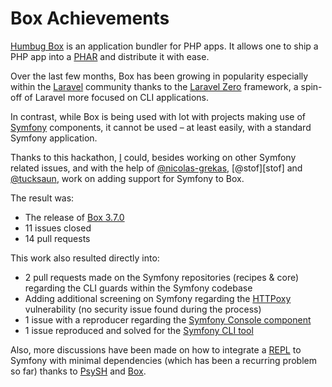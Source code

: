 # Box Achievements

[Humbug Box][box] is an application bundler for PHP apps. It allows one to ship a PHP app into a [PHAR][phar] and distribute
it with ease.

Over the last few months, Box has been growing in popularity especially within the [Laravel][laravel] community thanks to the
[Laravel Zero][laravel-zero] framework, a spin-off of Laravel more focused on CLI applications.

In contrast, while Box is being used with lot with projects making use of [Symfony][symfony] components, it cannot be used – at
least easily, with a standard Symfony application.

Thanks to this hackathon, [I][me] could, besides working on other Symfony related issues, and with the help of 
[@nicolas-grekas][nicolas], [@stof][stof] and [@tucksaun][tucksaun], work on adding support for Symfony to Box.

The result was:

- The release of [Box 3.7.0][box-3.7.0]
- 11 issues closed
- 14 pull requests

This work also resulted directly into:

- 2 pull requests made on the Symfony repositories (recipes & core) regarding the CLI guards within the Symfony codebase
- Adding additional screening on Symfony regarding the [HTTPoxy][httpoxy] vulnerability (no security issue found during the process)
- 1 issue with a reproducer regarding the [Symfony Console component][symfony-console]
- 1 issue reproduced and solved for the [Symfony CLI tool][symfony-cli]

Also, more discussions have been made on how to integrate a [REPL][repl] to Symfony with minimal dependencies (which has been
a recurring problem so far) thanks to [PsySH][psysh] and [Box][box].


[box]: https://github.com/humbug/box
[laravel]: http://laravel.com
[laravel-zero]: https://laravel-zero.com/
[symfony]: https://symfony.com/
[me]: https://github.com/theofidry
[nicolas]: https://github.com/nicolas-grekas
[tucksaun]: https://github.com/tucksaun
[box-3.7.0]: https://github.com/humbug/box/releases/tag/3.7.0
[httpoxy]: https://httpoxy.org
[symfony-console]: https://symfony.com/doc/current/components/console.html
[repl]: https://es.wikipedia.org/wiki/REPL
[psysh]: https://psysh.org/
[symfony-cli]: https://symfony.com/cloud/
[phar]: https://www.php.net/phar
